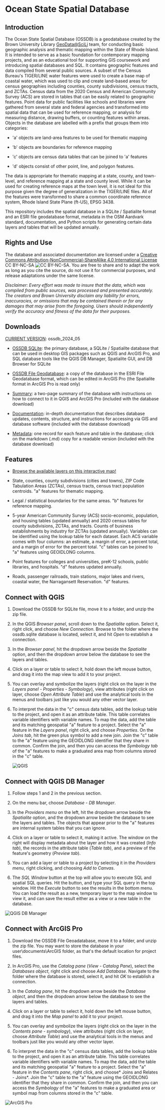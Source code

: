 # Ocean State Spatial Database

## Introduction

The Ocean State Spatial Database (OSSDB) is a geodatabase created by the Brown University Library [GeoData@SciLi](https://libguides.brown.edu/geodata/) team, for conducting basic geographic analysis and thematic mapping within the State of Rhode Island. It is intended to serve as a basic foundation for contemporary mapping projects, and as an educational tool for supporting GIS coursework and introducing spatial databases and SQL. It contains geographic features and data compiled from several public sources. A subset of the Census Bureau's TIGER/LINE water features were used to create a base map of coastal water, which was used to clip and create land-based areas for census geographies including counties, county subdivisions, census tracts, and ZCTAs. Census data from the 2020 Census and American Community Survey (ACS) are stored in tables that can be easily related to geographic features. Point data for public facilities like schools and libraries were gathered from several state and federal agencies and transformed into spatial data that can be used for reference mapping, or analysis for measuring distance, drawing buffers, or counting features within areas. Objects in the database are labelled with a prefix that groups them into categories:

- 'a' objects are land-area features to be used for thematic mapping

- 'b' objects are boundaries for reference mapping

- 'c' objects are census data tables that can be joined to 'a' features

- 'd' objects consist of other point, line, and polygon features. 

The data is appropriate for thematic mapping at a state, county, and town-level, and reference mapping at a state and county level. While it can be used for creating reference maps at the town level, it is not ideal for this purpose given the degree of generalization in the TIGER/LINE files. All of the features were transformed to share a common coordinate reference system, Rhode Island State Plane (ft-US), EPSG 3438.

This repository includes the spatial database in a SQLite / Spatialite format and an ESRI file geodatabase format, metadata in the OSM Aardvark standard, documentation, and Python scripts for generating certain data layers and tables that will be updated annually.

## Rights and Use

The database and associated documentation are licensed under a [Creative Commons Attribution-NonCommercial-ShareAlike 4.0 International License](https://creativecommons.org/licenses/by-nc-sa/4.0/) CC BY-NC-SA ![CC BY-NC-SA](/images/cc_license.png). You are free to share and to adapt the work as long as you cite the source, do not use it for commercial purposes, and release adaptations under the same license.

*Disclaimer: Every effort was made to insure that the data, which was compiled from public sources, was processed and presented accurately. The creators and Brown University disclaim any liability for errors, inaccuracies, or omissions that may be contained therein or for any damages that may arise from the foregoing. Users should independently verify the accuracy and fitness of the data for their purposes.*

## Downloads

<u>CURRENT VERSION</u>: ossdb_2024_05

- [OSSDB SQLite](https://github.com/Brown-University-Library/geodata_ossdb/raw/main/current_db/ossdb_sqlite.zip): the primary database, a SQLite / Spatialite database that can be used in desktop GIS packages such as QGIS and ArcGIS Pro, and SQL database tools like the QGIS DB Manager, Spatialite GUI, and DB Browser for SQLite

- [OSSDB File Geodatabase](https://github.com/Brown-University-Library/geodata_ossdb/raw/main/current_db/ossdb_esri_gdb.zip): a copy of the database in the ESRI File Geodatabase format, which can be edited in ArcGIS Pro (the Spatialite format in ArcGIS Pro is read only)

- [Summary](https://raw.githubusercontent.com/Brown-University-Library/geodata_ossdb/main/current_db/bul_ossdb_summary.pdf): a two-page summary of the database with instructions on how to connect to it in QGIS and ArcGIS Pro (included with the database download)

- [Documentation](https://raw.githubusercontent.com/Brown-University-Library/geodata_ossdb/main/current_db/bul_ossdb_guide.pdf): in-depth documentation that describes database updates, contents, structure, and instructions for accessing via GIS and database software (included with the database download)

- [Metadata](https://github.com/Brown-University-Library/geodata_ossdb/tree/main/current_db/metadata): one record for each feature and table in the database; click on the markdown (.md) copy for a readable version (included with the database download)

## Features

- [Browse the available layers on this interactive map!](https://brown.maps.arcgis.com/apps/instant/basic/index.html?appid=7674116d112744c3b74241e742fa4561)

- State, counties, county subdivisions (cities and towns), ZIP Code Tabulation Areas (ZCTAs), census tracts, census tract population centroids. "a" features for thematic mapping.

- Legal / statistical boundaries for the same areas. "b" features for reference mapping.

- 5-year American Community Survey (ACS) socio-economic, population, and housing tables (updated annually) and 2020 census tables for county subdivisions, ZCTAs, and tracts. Counts of business establishments by industry for ZCTAs (updated annually). Variables can be identified using the lookup table for each dataset. Each ACS variable comes with four columns: an estimate, a margin of error, a percent total, and a margin of error for the percent total. "c" tables can be joined to "a" features using GEOIDLONG columns.

- Point features for colleges and universities, preK-12 schools, public libraries, and hospitals. "d" features updated annually.

- Roads, passenger railroads, train stations, major lakes and rivers, coastal water, the Narragansett Reservation. "d" features.

## Connect with QGIS

1. Download the OSSDB for SQLite file, move it to a folder, and unzip the zip file.

2. In the QGIS *Browser panel*, scroll down to the *Spatialite* option. Select it, right click, and choose *New Connection*. Browse to the folder where the ossdb.sqlite database is located, select it, and hit *Open* to establish a connection.

3. In the *Browser panel*, hit the dropdown arrow beside the *Spatialite* option, and then the dropdown arrow below the database to see the layers and tables.

4. Click on a layer or table to select it, hold down the left mouse button, and drag it into the map view to add it to your project.

5. You can overlay and symbolize the layers (right click on the layer in the *Layers panel -* *Properties - Symbology*), view attributes (right click on layer, choose *Open Attribute Table*) and use the analytical tools in the menus and toolbars just like you would any other vector layer.

6. To interpret the data in the "c" census data tables, add the lookup table to the project, and open it as an attribute table. This table correlates variable identifiers with variable names. To map the data, add the table and its matching geospatial "a" feature to a project. Select the "a" feature in the *Layers panel*, right click, and choose *Properties*. On the *Joins tab*, hit the green plus symbol to add a new join. Join the "c" table to the "a" feature using the GEOIDLONG identifier that they share in common. Confirm the join, and then you can access the *Symbology tab* of the "a" features to make a graduated area map from columns stored in the "c" table.
   
   ![QGIS](/images/qgis_example.png)

## Connect with QGIS DB Manager

1. Follow steps 1 and 2 in the previous section.

2. On the menu bar, choose *Database - DB Manager*.

3. In the *Providers menu* on the left, hit the dropdown arrow beside the *Spatialite* option, and the dropdown arrow beside the database to see the layers and tables. The objects that appear prior to the "a" features are internal system tables that you can ignore.

4. Click on a layer or table to select it, making it active. The window on the right will display metadata about the layer and how it was created (*Info tab*), the records in the attribute table (*Table tab*), and a preview of the feature's geometry (*Preview tab*).

5. You can add a layer or table to a project by selecting it in the *Providers menu*, right clicking, and choosing *Add to Canvas*.

6. The *SQL Window* button at the top will allow you to execute SQL and spatial SQL queries. Hit the button, and type your SQL query in the top window. Hit the *Execute* button to see the results in the bottom menu. You can load the result as a new, temporary layer to the map window to view it, and can save the result either as a view or a new table in the database.

![QGIS DB Manager](/images/qgis_dbm_example.png)

## Connect with ArcGIS Pro

1. Download the OSSDB File Geoadatabase, move it to a folder, and unzip the zip file. You may want to store the database in your user\documents\ArcGIS folder, as that's the default location for project files.

2. In ArcGIS Pro, use the *Catalog pane* (*View - Catalog Pane*), select the *Databases object*, right click and choose *Add Database*. Navigate to the folder where the database is stored, select it, and hit *OK* to establish a connection. 

3. In the *Catalog pane*, hit the dropdown arrow beside the *Database object*, and then the dropdown arrow below the database to see the layers and tables.

4. Click on a layer or table to select it, hold down the left mouse button, and drag it into the *Map panel* to add it to your project. 

5. You can overlay and symbolize the layers (right click on the layer in the *Contents pane -  symbology*), view attributes (right click on layer, choose *Attribute Table*) and use the analytical tools in the menus and toolbars just like you would any other vector layer.

6. To interpret the data in the "c" census data tables, add the lookup table to the project, and open it as an attribute table. This table correlates variable identifiers with variable names. To map the data, add the table and its matching geospatial "a" feature to a project. Select the "a" feature in the *Contents pane*, right click, and choose* Joins and Relates - Joins*. Join the "c" table to the "a" feature using the GEOIDLONG identifier that they share in common. Confirm the join, and then you can access the *Symbology* of the "a" features to make a graduated area or symbol map from columns stored in the "c" table.

![ArcGIS Pro](/images/arcgis_example.png)
